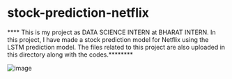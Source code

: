# stock-prediction-netflix
**** This is my project as DATA SCIENCE INTERN at BHARAT INTERN. In this project, I have made a stock prediction model for Netflix using the LSTM prediction model. The files related to this project are also uploaded in this directory along with the codes.********

 
![image](https://github.com/Nabilakhtar92/stock-prediction-netflix/assets/86850266/88f48015-2a9c-475d-b71d-1c52ee2f05dc)
